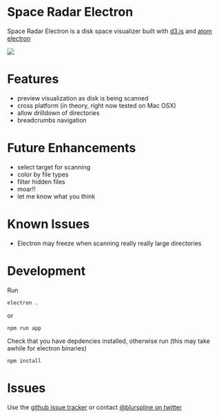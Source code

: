 Space Radar Electron
====
Space Radar Electron is a disk space visualizer built with [d3.js](d3js.org) and [atom electron](electron.atom.io)

![](https://pbs.twimg.com/media/CRi_IYuU8AAhobo.png:large)


Features
==
- preview visualization as disk is being scanned
- cross platform (in theory, right now tested on Mac OSX)
- allow drilldown of directories
- breadcrumbs navigation

Future Enhancements
==
- select target for scanning
- color by file types
- filter hidden files
- moar!!
- let me know what you think

Known Issues
==
- Electron may freeze when scanning really really large directories

Development
==

Run

```
electron .
```

or

```
npm run app
```

Check that you have depdencies installed, otherwise run (this may take awhile for electron binaries)

```
npm install
```

Issues
==
Use the [github issue tracker](https://github.com/zz85/space-radar-electron/issues) or contact [@blurspline on twitter](http://twitter.com/blurspline)